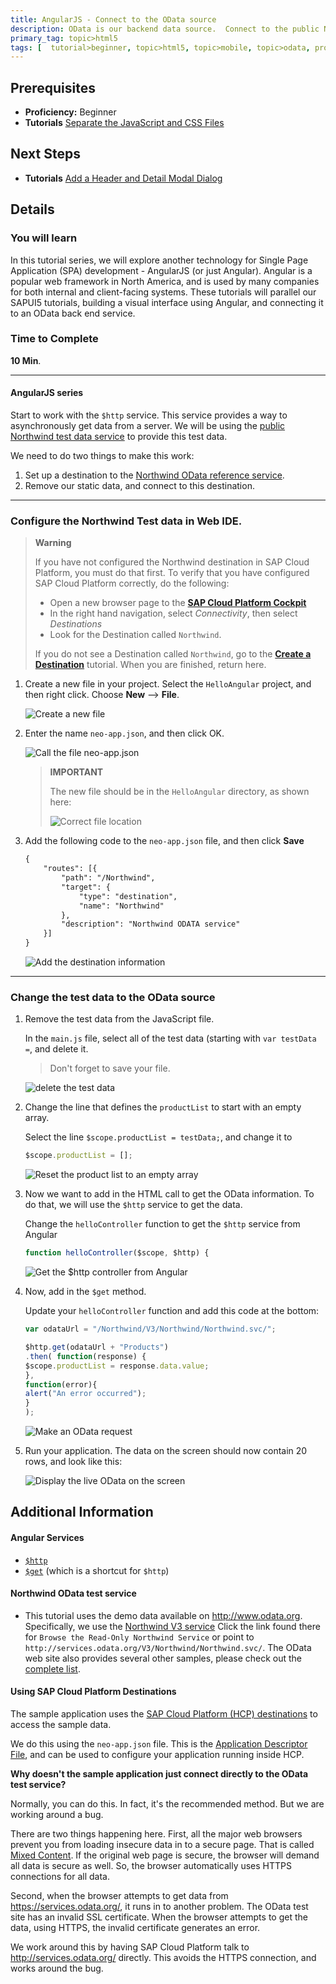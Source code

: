 ```yaml
---
title: AngularJS - Connect to the OData source
description: OData is our backend data source.  Connect to the public Northwind test data site.
primary_tag: topic>html5
tags: [  tutorial>beginner, topic>html5, topic>mobile, topic>odata, products>sap-cloud-platform ]
---
```

## Prerequisites
 - **Proficiency:** Beginner
 - **Tutorials** [Separate the JavaScript and CSS Files](https://developers.sap.com/tutorials/angular-separate-files.html)

## Next Steps
 - **Tutorials** [Add a Header and Detail Modal Dialog](https://developers.sap.com/tutorials/angular-add-header-detail-dialog.html)

## Details
### You will learn
In this tutorial series, we will explore another technology for Single Page Application (SPA) development - AngularJS (or just Angular).  Angular is a popular web framework in North America, and is used by many companies for both internal and client-facing systems.  These tutorials will parallel our SAPUI5 tutorials, building a visual interface using Angular, and connecting it to an OData back end service.

### Time to Complete
**10 Min**.

---
#### AngularJS series
Start to work with the `$http` service.  This service provides a way to asynchronously get data from a server.  We will be using the [public Northwind test data service](http://www.odata.org/) to provide this test data.

We need to do two things to make this work:

1. Set up a destination to the [Northwind OData reference service](http://www.odata.org/odata-services/).
2. Remove our static data, and connect to this destination.

---

### Configure the Northwind Test data in Web IDE.

> **Warning**
>
> If you have not configured the Northwind destination in SAP Cloud Platform, you must do that first.  To verify that you have configured SAP Cloud Platform correctly, do the following:
>
> - Open a new browser page to the **[SAP Cloud Platform Cockpit](https://cockpit.hanatrial.ondemand.com/cockpit)**
> - In the right hand navigation, select *Connectivity*, then select *Destinations*
> - Look for the Destination called `Northwind`.
>
> If you do not see a Destination called `Northwind`, go to the **[Create a Destination](https://developers.sap.com/tutorials/hcp-create-destination.html)** tutorial.  When you are finished, return here.
>

1.  Create a new file in your project.  Select the `HelloAngular` project, and then right click.  Choose **New** --> **File**.

    ![Create a new file](2-1.png)

2. Enter the name `neo-app.json`, and then click OK.

    ![Call the file neo-app.json](2-2.png)

    > **IMPORTANT**
    >
    > The new file should be in the `HelloAngular` directory, as shown here:
    >
    > ![Correct file location](2-3.png)
    >

3.  Add the following code to the `neo-app.json` file, and then click **Save**

    ```xml
    {
    	"routes": [{
    		"path": "/Northwind",
    		"target": {
    			"type": "destination",
    			"name": "Northwind"
    		},
    		"description": "Northwind ODATA service"
    	}]
    }
    ```

    ![Add the destination information](2-4.png)

---

### Change the test data to the OData source

1.  Remove the test data from the JavaScript file.

    In the `main.js` file, select all of the test data (starting with `var testData =`, and delete it.

    >Don't forget to save your file.

    ![delete the test data](1-1.png)

2.  Change the line that defines the `productList` to start with an empty array.

    Select the line `$scope.productList = testData;`, and change it to

    ```javascript
    $scope.productList = [];
    ```

    ![Reset the product list to an empty array](1-2.png)

3.  Now we want to add in the HTML call to get the OData information.  To do that, we will use the `$http` service to get the data.

    Change the `helloController` function to get the `$http` service from Angular

    ```javascript
    function helloController($scope, $http) {
    ```

    ![Get the $http controller from Angular](1-3.png)

4.  Now, add in the `$get` method.

    Update your `helloController` function and add this code at the bottom:

    ```javascript
    var odataUrl = "/Northwind/V3/Northwind/Northwind.svc/";

    $http.get(odataUrl + "Products")
    .then( function(response) {
    $scope.productList = response.data.value;
    },
    function(error){
    alert("An error occurred");
    }
    );
    ```

    ![Make an OData request](1-4b.png)

5.  Run your application.  The data on the screen should now contain 20 rows, and look like this:

    ![Display the live OData on the screen](1-5.png)


## Additional Information

#### Angular Services

- [`$http`](https://docs.angularjs.org/api/ng/service/$http)
- [`$get`](https://docs.angularjs.org/api/ng/service/$http#get) (which is a shortcut for `$http`)

#### Northwind OData test service

- This tutorial uses the demo data available on <http://www.odata.org>.  Specifically, we use the [Northwind V3 service](http://services.odata.org) Click the link found there for `Browse the Read-Only Northwind Service` or point to `http://services.odata.org/V3/Northwind/Northwind.svc/`.  The OData web site also provides several other samples, please check out the [complete list](http://www.odata.org/odata-services/).

#### Using SAP Cloud Platform Destinations

The sample application uses the [SAP Cloud Platform (HCP) destinations](https://help.hana.ondemand.com/help/frameset.htm?e4f1d97cbb571014a247d10f9f9a685d.html) to access the sample data.

We do this using the `neo-app.json` file.  This is the [Application Descriptor File](https://help.hana.ondemand.com/help/frameset.htm?aed1ffa3f3e741b3a4573c9e475aa2a4.html), and can be used to configure your application running inside HCP.

**Why doesn't the sample application just connect directly to the OData test service?**

Normally, you can do this.  In fact, it's the recommended method.  But we are working around a bug.

There are two things happening here.  First, all the major web browsers prevent you from loading insecure data in to a secure page.  That is called [Mixed Content](https://developer.mozilla.org/en-US/docs/Web/Security/Mixed_content).  If the original web page is secure, the browser will demand all data is secure as well.  So, the browser automatically uses HTTPS connections for all data.

Second, when the browser attempts to get data from <https://services.odata.org/>, it runs in to another problem.  The OData test site has an invalid SSL certificate.  When the browser attempts to get the data, using HTTPS, the invalid certificate generates an error.

We work around this by having SAP Cloud Platform talk to <http://services.odata.org/> directly.  This avoids the HTTPS connection, and works around the bug.

